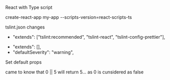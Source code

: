 React with Type script

create-react-app my-app --scripts-version=react-scripts-ts



tslint.json changes

-  "extends": ["tslint:recommended", "tslint-react", "tslint-config-prettier"],
+  "extends": [],
+  "defaultSeverity": "warning",


Set default props



came to know that 
0 || 5  will return 5... as 0 is cunsidered as false